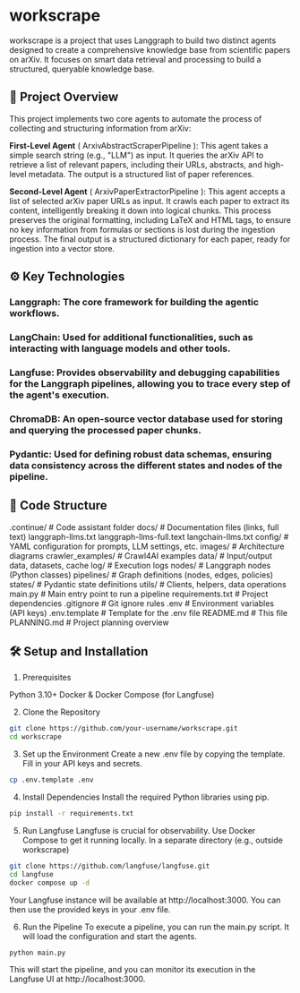 # workscrape
workscrape is a project that uses Langgraph to build two distinct agents designed to create a comprehensive knowledge base from scientific papers on arXiv. It focuses on smart data retrieval and processing to build a structured, queryable knowledge base.

## 🌟 Project Overview
This project implements two core agents to automate the process of collecting and structuring information from arXiv:

**First-Level Agent** ( ArxivAbstractScraperPipeline ): This agent takes a simple search string (e.g., "LLM") as input. It queries the arXiv API to retrieve a list of relevant papers, including their URLs, abstracts, and high-level metadata. The output is a structured list of paper references.

**Second-Level Agent** ( ArxivPaperExtractorPipeline ): This agent accepts a list of selected arXiv paper URLs as input. It crawls each paper to extract its content, intelligently breaking it down into logical chunks. This process preserves the original formatting, including LaTeX and HTML tags, to ensure no key information from formulas or sections is lost during the ingestion process. The final output is a structured dictionary for each paper, ready for ingestion into a vector store.

## ⚙️ Key Technologies
### **Langgraph**: The core framework for building the agentic workflows.

### **LangChain**: Used for additional functionalities, such as interacting with language models and other tools.

### **Langfuse**: Provides observability and debugging capabilities for the Langgraph pipelines, allowing you to trace every step of the agent's execution.

### **ChromaDB**: An open-source vector database used for storing and querying the processed paper chunks.

### **Pydantic**: Used for defining robust data schemas, ensuring data consistency across the different states and nodes of the pipeline.

## 📂 Code Structure
.continue/                       # Code assistant folder
docs/                            # Documentation files (links, full text)
    langgraph-llms.txt
    langgraph-llms-full.text
    langchain-llms.txt
config/                          # YAML configuration for prompts, LLM settings, etc.
images/                          # Architecture diagrams
crawler_examples/                # Crawl4AI examples
data/                            # Input/output data, datasets, cache
log/                             # Execution logs
nodes/                           # Langgraph nodes (Python classes)
pipelines/                       # Graph definitions (nodes, edges, policies)
states/                          # Pydantic state definitions
utils/                           # Clients, helpers, data operations
main.py                          # Main entry point to run a pipeline
requirements.txt                 # Project dependencies
.gitignore                       # Git ignore rules
.env                             # Environment variables (API keys)
.env.template                    # Template for the .env file
README.md                        # This file
PLANNING.md                      # Project planning overview

## 🛠️ Setup and Installation
1. Prerequisites

Python 3.10+
Docker & Docker Compose (for Langfuse)

2. Clone the Repository
```bash
git clone https://github.com/your-username/workscrape.git
cd workscrape
```

3. Set up the Environment
Create a new .env file by copying the template. Fill in your API keys and secrets.

```bash
cp .env.template .env
```

4. Install Dependencies
Install the required Python libraries using pip.

```bash
pip install -r requirements.txt
```

5. Run Langfuse
Langfuse is crucial for observability. Use Docker Compose to get it running locally.
In a separate directory (e.g., outside workscrape)

```bash
git clone https://github.com/langfuse/langfuse.git
cd langfuse
docker compose up -d
```
Your Langfuse instance will be available at http://localhost:3000. You can then use the provided keys in your .env file.

6. Run the Pipeline
To execute a pipeline, you can run the main.py script. It will load the configuration and start the agents.

```bash
python main.py
```

This will start the pipeline, and you can monitor its execution in the Langfuse UI at http://localhost:3000.
